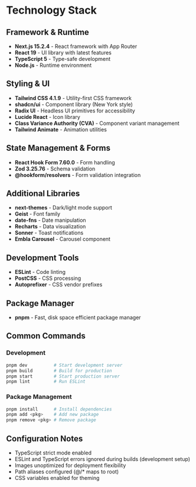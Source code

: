 # Technology Stack

## Framework & Runtime
- **Next.js 15.2.4** - React framework with App Router
- **React 19** - UI library with latest features
- **TypeScript 5** - Type-safe development
- **Node.js** - Runtime environment

## Styling & UI
- **Tailwind CSS 4.1.9** - Utility-first CSS framework
- **shadcn/ui** - Component library (New York style)
- **Radix UI** - Headless UI primitives for accessibility
- **Lucide React** - Icon library
- **Class Variance Authority (CVA)** - Component variant management
- **Tailwind Animate** - Animation utilities

## State Management & Forms
- **React Hook Form 7.60.0** - Form handling
- **Zod 3.25.76** - Schema validation
- **@hookform/resolvers** - Form validation integration

## Additional Libraries
- **next-themes** - Dark/light mode support
- **Geist** - Font family
- **date-fns** - Date manipulation
- **Recharts** - Data visualization
- **Sonner** - Toast notifications
- **Embla Carousel** - Carousel component

## Development Tools
- **ESLint** - Code linting
- **PostCSS** - CSS processing
- **Autoprefixer** - CSS vendor prefixes

## Package Manager
- **pnpm** - Fast, disk space efficient package manager

## Common Commands

### Development
```bash
pnpm dev          # Start development server
pnpm build        # Build for production
pnpm start        # Start production server
pnpm lint         # Run ESLint
```

### Package Management
```bash
pnpm install      # Install dependencies
pnpm add <pkg>    # Add new package
pnpm remove <pkg> # Remove package
```

## Configuration Notes
- TypeScript strict mode enabled
- ESLint and TypeScript errors ignored during builds (development setup)
- Images unoptimized for deployment flexibility
- Path aliases configured (@/* maps to root)
- CSS variables enabled for theming
